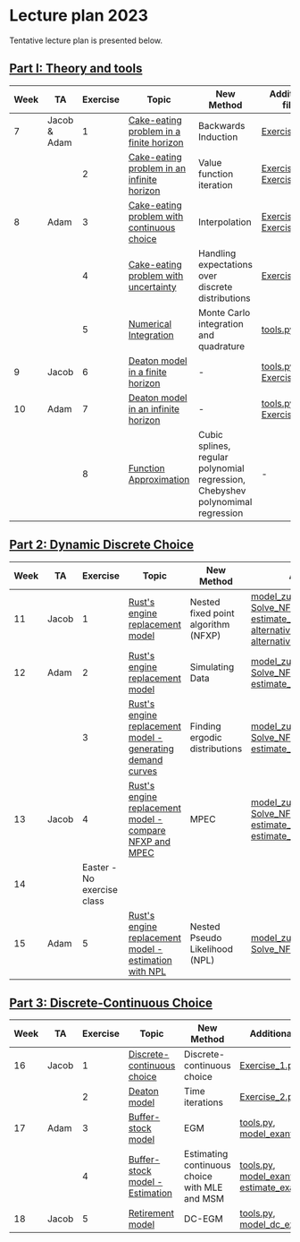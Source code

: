 # Lecture plan 2023
Tentative lecture plan is presented below. 

## [Part I: Theory and tools](https://github.com/bschjerning/dp_ucph/tree/main/1_theory_tools)                                                      
| Week |TA |  Exercise | Topic | New Method| Additional files |
|------|----------|-------|-------|------------------| ----|
| 7    |  Jacob & Adam |1        | [Cake-eating problem in a finite horizon](https://github.com/bschjerning/dp_ucph/blob/main/1_theory_tools/exercises/ex_ante/01_cake_eating_finite.ipynb)   | Backwards Induction       |     [Exercise_1.py](https://github.com/bschjerning/dp_ucph/blob/main/1_theory_tools/exercises/ex_ante/Exercise_1.py)              |
|      |  |2        | [Cake-eating problem in an infinite horizon](https://github.com/bschjerning/dp_ucph/blob/main/1_theory_tools/exercises/ex_ante/02_cake_eating_infinite.ipynb)| Value function iteration  |[Exercise_1.py](https://github.com/bschjerning/dp_ucph/blob/main/1_theory_tools/exercises/ex_ante/Exercise_1.py), [Exercise_2.py](https://github.com/bschjerning/dp_ucph/blob/main/1_theory_tools/exercises/ex_ante/Exercise_2.py)                  |
| 8     | Adam |3        |  [Cake-eating problem with continuous choice](https://github.com/bschjerning/dp_ucph/blob/main/1_theory_tools/exercises/ex_ante/03_cake_eating_continous.ipynb)     | Interpolation  | [Exercise_2.py](https://github.com/bschjerning/dp_ucph/blob/main/1_theory_tools/exercises/ex_ante/Exercise_2.py), [Exercise_3.py](https://github.com/bschjerning/dp_ucph/blob/main/1_theory_tools/exercises/ex_ante/Exercise_3.py)                 |
|     |    |4        | [Cake-eating problem with uncertainty](https://github.com/bschjerning/dp_ucph/blob/main/1_theory_tools/exercises/ex_ante/04_cake_eating_uncertainty.ipynb)   | Handling expectations over discrete distributions      | [Exercise_4.py](https://github.com/bschjerning/dp_ucph/blob/main/1_theory_tools/exercises/ex_ante/Exercise_4.py)                 |
|      |  |5        |  [Numerical Integration](https://github.com/bschjerning/dp_ucph/blob/main/1_theory_tools/exercises/ex_ante/05_numerical_integration.ipynb)     | Monte Carlo integration and quadrature      | [tools.py](https://github.com/bschjerning/dp_ucph/blob/main/1_theory_tools/exercises/ex_ante/tools.py)                 |
| 9    |   Jacob |6        | [Deaton model in a finite horizon](https://github.com/bschjerning/dp_ucph/blob/main/1_theory_tools/exercises/ex_ante/06_deaton_model.ipynb)   |-     |[tools.py](https://github.com/bschjerning/dp_ucph/blob/main/1_theory_tools/exercises/ex_ante/tools.py), [Exercise_6.py](https://github.com/bschjerning/dp_ucph/blob/main/1_theory_tools/exercises/ex_ante/Exercise_6.py)                |
| 10   |   Adam |7        | [Deaton model in an infinite horizon](https://github.com/bschjerning/dp_ucph/blob/main/1_theory_tools/exercises/ex_ante/07_deaton_model_infinite.ipynb)   | -      | [tools.py](https://github.com/bschjerning/dp_ucph/blob/main/1_theory_tools/exercises/ex_ante/tools.py), [Exercise_7.py](https://github.com/bschjerning/dp_ucph/blob/main/1_theory_tools/exercises/ex_ante/Exercise_7.py)                 |
|      | |8        | [Function Approximation](https://github.com/bschjerning/dp_ucph/blob/main/1_theory_tools/exercises/ex_ante/08_function_approx.ipynb)   |Cubic splines, regular polynomial regression, Chebyshev polynomimal regression       |-                  |


## [Part 2: Dynamic Discrete Choice](https://github.com/bschjerning/dp_ucph/tree/main/2_dynamic_discrete_choice)                                                      
| Week | TA |Exercise | Topic | New Method| Additional files |
|------| --- |----------|-------|-------|------------------|
| 11   |   Jacob |1         | [Rust's engine replacement model](https://github.com/bschjerning/dp_ucph/blob/main/2_dynamic_discrete_choice/exercises/ex_ante/01_NFXP/01_NFXP.ipynb)      | Nested fixed point algorithm (NFXP)      |[model_zucher.py](https://github.com/bschjerning/dp_ucph/blob/main/2_dynamic_discrete_choice/exercises/ex_ante/01_NFXP/model_zucher.py), [Solve_NFXP.py](https://github.com/bschjerning/dp_ucph/blob/main/2_dynamic_discrete_choice/exercises/ex_ante/01_NFXP/Solve_NFXP.py), [estimate_NFXP.py](https://github.com/bschjerning/dp_ucph/blob/main/2_dynamic_discrete_choice/exercises/ex_ante/01_NFXP/estimate_NFXP.py), [alternative_specifications_ex7.py](https://github.com/bschjerning/dp_ucph/blob/main/2_dynamic_discrete_choice/exercises/ex_ante/01_NFXP/alternative_specifications_ex7.py), [alternative_specifications_ex9.py](https://github.com/bschjerning/dp_ucph/blob/main/2_dynamic_discrete_choice/exercises/ex_ante/01_NFXP/alternative_specifications_ex9.py)                   |
| 12   |   Adam |2        | [Rust's engine replacement model](https://github.com/bschjerning/dp_ucph/blob/main/2_dynamic_discrete_choice/exercises/ex_ante/01_NFXP/02_NFXP_simulate.ipynb)   | Simulating Data       |  [model_zucher.py](https://github.com/bschjerning/dp_ucph/blob/main/2_dynamic_discrete_choice/exercises/ex_ante/01_NFXP/model_zucher.py), [Solve_NFXP.py](https://github.com/bschjerning/dp_ucph/blob/main/2_dynamic_discrete_choice/exercises/ex_ante/01_NFXP/Solve_NFXP.py), [estimate_NFXP.py](https://github.com/bschjerning/dp_ucph/blob/main/2_dynamic_discrete_choice/exercises/ex_ante/01_NFXP/estimate_NFXP.py)                |
|      |  |3        |[Rust's engine replacement model - generating demand curves](https://github.com/bschjerning/dp_ucph/blob/main/2_dynamic_discrete_choice/exercises/ex_ante/01_NFXP/03_NFXP_equilibirum.ipynb)       | Finding ergodic distributions      | [model_zucher.py](https://github.com/bschjerning/dp_ucph/blob/main/2_dynamic_discrete_choice/exercises/ex_ante/01_NFXP/model_zucher.py), [Solve_NFXP.py](https://github.com/bschjerning/dp_ucph/blob/main/2_dynamic_discrete_choice/exercises/ex_ante/01_NFXP/Solve_NFXP.py), [estimate_NFXP.py](https://github.com/bschjerning/dp_ucph/blob/main/2_dynamic_discrete_choice/exercises/ex_ante/01_NFXP/estimate_NFXP.py)                 |
| 13   |  Jacob | 4        | [Rust's engine replacement model - compare NFXP and MPEC](https://github.com/bschjerning/dp_ucph/blob/main/2_dynamic_discrete_choice/exercises/ex_ante/02_MPEC/04_MPEC.ipynb)   | MPEC      | [model_zucher.py](https://github.com/bschjerning/dp_ucph/blob/main/2_dynamic_discrete_choice/exercises/ex_ante/02_MPEC/model_zucher.py), [Solve_NFXP.py](https://github.com/bschjerning/dp_ucph/blob/main/2_dynamic_discrete_choice/exercises/ex_ante/02_MPEC/Solve_NFXP.py), [estimate_NFXP.py](https://github.com/bschjerning/dp_ucph/blob/main/2_dynamic_discrete_choice/exercises/ex_ante/02_MPEC/estimate_NFXP.py), [estimate_MPEC_exante.py](https://github.com/bschjerning/dp_ucph/blob/main/2_dynamic_discrete_choice/exercises/ex_ante/02_MPEC/Estimate_MPEC_exante.py)                 |
| 14   |  |Easter - No exercise class        |       |       |                  |
| 15   |   Adam |5        | [Rust's engine replacement model - estimation with NPL](https://github.com/bschjerning/dp_ucph/blob/main/2_dynamic_discrete_choice/exercises/ex_ante/03_NPL/05_NPL.ipynb)   |  Nested Pseudo Likelihood (NPL)     |  [model_zucher.py](https://github.com/bschjerning/dp_ucph/blob/main/2_dynamic_discrete_choice/exercises/ex_ante/03_NPL/model_zucher_exante.py), [Solve_NFXP.py](https://github.com/bschjerning/dp_ucph/blob/main/2_dynamic_discrete_choice/exercises/ex_ante/03_NPL/Solve_NFXP.py), [NPL_exante.py](https://github.com/bschjerning/dp_ucph/blob/main/2_dynamic_discrete_choice/exercises/ex_ante/03_NPL/NPL_exante.py)                |




## [Part 3: Discrete-Continuous Choice](https://github.com/bschjerning/dp_ucph/tree/main/3_discrete_continuous_choice)                                                      
| Week | TA |Exercise | Topic | New Method| Additional files |
|------| ---|----------|-------|-------|------------------|
| 16   |  Jacob | 1        |    [Discrete-continuous choice](https://github.com/bschjerning/dp_ucph/blob/main/3_discrete_continuous_choice/exercises/ex_ante/01_discrete_continous_choice.ipynb)|  Discrete-continuous choice     |[Exercise_1.py](https://github.com/bschjerning/dp_ucph/blob/main/3_discrete_continuous_choice/exercises/ex_ante/Exercise_1.py)     |
|      | | 2        | [Deaton model](https://github.com/bschjerning/dp_ucph/blob/main/3_discrete_continuous_choice/exercises/ex_ante/02_time_iteration.ipynb)   | Time iterations | [Exercise_2.py](https://github.com/bschjerning/dp_ucph/blob/main/3_discrete_continuous_choice/exercises/ex_ante/Exercise_2.py)      |
| 17   |   Adam |3        | [Buffer-stock model](https://github.com/bschjerning/dp_ucph/blob/main/3_discrete_continuous_choice/exercises/ex_ante/03_buffer_stock_egm.ipynb)   | EGM      | [tools.py](https://github.com/bschjerning/dp_ucph/blob/main/3_discrete_continuous_choice/exercises/ex_ante/tools.py), [model_exante.py](https://github.com/bschjerning/dp_ucph/blob/main/3_discrete_continuous_choice/exercises/ex_ante/model_exante.py)                 |
|      | | 4        | [Buffer-stock model - Estimation](https://github.com/bschjerning/dp_ucph/blob/main/3_discrete_continuous_choice/exercises/ex_ante/03_buffer_stock_egm.ipynb)      |Estimating continuous choice with MLE and MSM       |   [tools.py](https://github.com/bschjerning/dp_ucph/blob/main/3_discrete_continuous_choice/exercises/ex_ante/tools.py), [model_exante.py](https://github.com/bschjerning/dp_ucph/blob/main/3_discrete_continuous_choice/exercises/ex_ante/model_exante.py), [estimate_exante.py](https://github.com/bschjerning/dp_ucph/blob/main/3_discrete_continuous_choice/exercises/ex_ante/estimate_exante.py)               |
| 18   |  Jacob | 5        | [Retirement model](https://github.com/bschjerning/dp_ucph/blob/main/3_discrete_continuous_choice/exercises/ex_ante/05_dc_egm.ipynb)   | DC-EGM | [tools.py](https://github.com/bschjerning/dp_ucph/blob/main/3_discrete_continuous_choice/exercises/ex_ante/tools.py), [model_dc_exante.py](https://github.com/bschjerning/dp_ucph/blob/main/3_discrete_continuous_choice/exercises/ex_ante/model_dc_exante.py)                 |













<!-- 
| Week | Exercises |Topic | Method|
|------|---------|-----------------------------------------------------|  |
| 6    | 1 - 3   |[Exercise 1: Cake-eating problem in finite time - Method: Backwards induction](https://github.com/bschjerning/dp_ucph/blob/main/1_theory_tools/exercises/ex_ante/01_cake_eating_finite.ipynb)                          |  sadasd|
|      | 2       |[Numerical implementation of simple deterministic DP problem: The cake eating problem](https://github.com/bschjerning/dp_ucph/blob/main/1_theory_tools/02_cake_eating_example.ipynb)  | |
| 7    | 3       |[Deaton's model and 1d Numerical Integration](https://github.com/bschjerning/dp_ucph/blob/main/1_theory_tools/03_deaton_1d_integration.ipynb)    |    |
|      | 4       | [Multi-dimensional Integration: Monte Carlo and Quadrature Methods](https://github.com/bschjerning/dp_ucph/blob/main/1_theory_tools/04_multi_d_integration.ipynb)  <br> [Portfolio Choice Example (part 1): Integration](https://github.com/bschjerning/dp_ucph/blob/main/1_theory_tools/04a_portfolio_integration.ipynb)<br> [Portfolio Choice Example (part 2): Optimization](https://github.com/bschjerning/dp_ucph/blob/main/1_theory_tools/04b_portfolio_optimal.ipynb)|   |
| 8    | 5       | [Function Approximation + The Curse of Dimensionality](https://github.com/bschjerning/dp_ucph/blob/main/1_theory_tools/05_interpolation.ipynb)|  |
|      | 6       |  [Function Approximation + The Curse of Dimensionality (continued)](https://github.com/bschjerning/dp_ucph/blob/main/1_theory_tools/05_interpolation.ipynb) <br> [Some info on term-papers](https://github.com/bschjerning/dp_ucph/blob/main/5_term_paper/term_paoer.ipynb) |  |
 -->



<!-- 
## [Part II: Structural estimation of dynamic discrete choice models](https://github.com/bschjerning/dp_ucph/tree/main/2_dynamic_discrete_choice)      
| Week | Lecture | Day | Date      | Topic |
|------|---------|-----|-----------|------------------------------------------------------|
| 9  | 7  | wed | 01/Mar/23 | [The Nested Fixed Point Algorithm (NFXP)](https://github.com/bschjerning/dp_ucph/blob/main/2_dynamic_discrete_choice/1_nfxp.pdf)|
|    | 8  | thu | 02/Mar/23 | Continued |
| 10 | 9  | wed | 08/Mar/23 | [Constrained Optimization Approaches to Structural Estimation (MPEC)](https://github.com/bschjerning/dp_ucph/blob/main/2_dynamic_discrete_choice/2_mpec.pdf)|
|    | 10 | thu | 09/Mar/23 | [Sequential Estimation in Discrete Decision Problems: Nested Pseudo Likelihood (NPL) and CCP estimators ](https://github.com/bschjerning/dp_ucph/blob/main/2_dynamic_discrete_choice/3_npl.pdf)  |
| 11 | 11 | wed | 15/Mar/23 | [Stationary Equilibrium: Equilibrium Trade in Automobile Markets](https://github.com/bschjerning/dp_ucph/blob/main/2_dynamic_discrete_choice/4_eqbtrade.pdf)         |
|    | 12 | thu | 16/Mar/23 | Continued             |

## [Part III: Structural estimation of models with continuous (and discrete) choices](https://github.com/bschjerning/dp_ucph/tree/main/3_discrete_continuous_choice)
| Week | Lecture | Day | Date      | Topic |
|------|---------|-----|-----------|------------------------------------------------------|
| 12 | 13 | wed | 22/Mar/23 | [The Euler Equation, Time iterations and EGM](https://github.com/bschjerning/dp_ucph/blob/main/3_discrete_continuous_choice/1_euler_egm.ipynb) |
|    | 14 | thu | 23/Mar/23 | [Discrete-Continuous Choice Models  (DC-EGM)](https://github.com/bschjerning/dp_ucph/blob/main/3_discrete_continuous_choice/2_dcegm.pdf) | 
| 13 | 15 | wed | 29/Mar/23 | [More on Stuctural Estimation](https://github.com/bschjerning/dp_ucph/blob/main/3_discrete_continuous_choice/3_struct_est.pdf) [simple code example of SMD]()  |
|    | 16 | thu | 30/Mar/23 | [Empirical application of DC-EGM (Iskhakov and Keane, JoE 2021)](https://github.com/bschjerning/dp_ucph/blob/main/3_discrete_continuous_choice/4_aupens_dc_egm.pdf)|

## [Part IV: Solving and estimation of dynamic games](https://github.com/bschjerning/dp_ucph/tree/main/4_dynamic_games)	
| Week | Lecture | Day | Date      | Topic |
|------|---------|-----|-----------|------------------------------------------------------|
| 14 | 17 | wed | 05/Apr/23 | [Solving and estimating static games of incomplete information](https://github.com/bschjerning/dp_ucph/blob/main/4_dynamic_games/1_StaticGames.pdf)                          |
|    | 18 | thu | 06/Apr/23 | [Structural Estimation of Dynamic Games using MPEC, NPL and 2-step-PML](https://github.com/bschjerning/dp_ucph/blob/main/4_dynamic_games/2_DynamicGames.pdf)                  |
| 15 | 19 | wed | 12/Apr/23 | [Solving  and estimating directional dynamic games with multiple equilibria using RLS](https://github.com/bschjerning/dp_ucph/blob/main/4_dynamic_games/3_rls.pdf)  |
|    |    | thu | 13/Apr/23 | Easter: No lecture                                                                     |
| 16 | 20 | wed | 19/Apr/23 | [Solving  and estimating directional dynamic games with multiple equilibria using RLS](https://github.com/bschjerning/dp_ucph/blob/main/4_dynamic_games/4_nrls.pdf)   |
|    |    | thu | 20/Apr/23 | No lecture                                                                             |

## Part V: Work on research papers
| Week | Lecture | Day | Date      | Topic |
|------|---------|-----|-----------|------------------------------------------------------|
| 17 |  | wed | 26/Apr/23 | No lecture                           |
|    |  | thu | 27/Apr/23 | Submit project proposal              |
| 18 |  | wed | 03/May/23 | Research Workshop I (10 AM - 2 PM)   |
|    |  | thu | 04/May/23 | Research Workshop II (10 AM - 12 AM) |
| 22 |  | Mon | 05/Jun/23 | **Submit term paper (10 AM)**        | -->